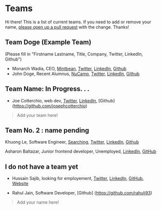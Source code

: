 # Teams

Hi there! This is a list of current teams. If you need to add or remove your name, [please open up a pull request](pages/procedures/pull-requests.md) with the change. Thanks!

## Team Doge (Example Team)

(Please fill in "Firstname Lastname, Title, Company, Twitter, LinkedIn, Github")

- Monarch Wadia, CEO, [Mintbean](https://mintbean.io), [Twitter](https://twitter.com/monarchwadia), [LinkedIn](https://www.linkedin.com/in/monarchwadia/), [Github](https://github.com/monarchwadia)
- John Doge, Recent Alumnus, [NuCamp](https://www.nucamp.co/), [Twitter](https://twitter.com/dogecoin?lang=en), [LinkedIn](https://www.linkedin.com/company/dogecoin/), [Github](https://github.com/dogecoin/dogecoin)

## Team Name: In Progress. . .
- Joe Cotterchio, web dev, [Twitter](https://twitter.com/CotterchioJoe), [LinkedIn](https://www.linkedin.com/in/joe-cotterchio-milligan/), [Github] (https://github.com/josephcotterchio)

> Add your team here!

## Team No. 2 : name pending
Khuong Le, Software Engineer, [Searching](https://www.linkedin.com/jobs/), [Twitter](https://twitter.com/KhuongL74779776), [LinkedIn](https://www.linkedin.com/in/khuonghle4/), [Github](https://github.com/khnghle)

Asharon Baltazar, Junior frontend developer, Unemployed, [LinkedIn](linkedin.com/in/asharon-baltazar), [GitHub](github.com/asharonbaltazar)
## I do not have a team yet
- Hussain Sajib, looking for employement, [Twitter](https://twitter.com/HussainulMd), [LinkedIn](https://www.linkedin.com/in/hussainulislam/), [GitHub](https://github.com/HussainIslam), [Website]( https://iamhussain.ca/)

- Rahul Jain, Software Developer, [Github] (https://github.com/rahulj93)

> Add your name here!

